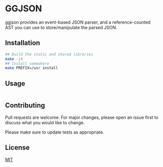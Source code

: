 # GGJSON

ggjson provides an event-based JSON parser, and a reference-counted AST you can use to store/manipulate the parsed JSON.

## Installation

```sh
## Build the static and shared libraries
make -j4
## Install somewhere
make PREFIX=/usr install
```

## Usage

```c

```

## Contributing

Pull requests are welcome. For major changes, please open an issue first to discuss what you would like to change.

Please make sure to update tests as appropriate.

## License

[MIT](https://choosealicense.com/licenses/mit/)
